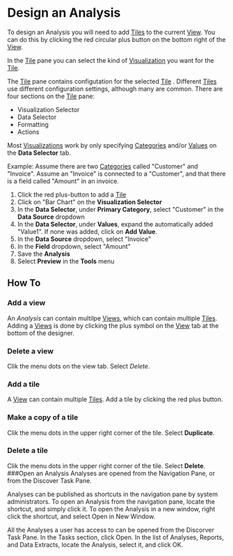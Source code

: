 # Design an Analysis

To design an Analysis you will need to add [Tiles](../concepts/tile.md) to the current [View](../concepts/view.md). You can do this by clicking the red circular plus button on the bottom right of the [View](../concepts/view.md).

In the [Tile](../concepts/tile.md) pane you can select the kind of [Visualization](../visualizations.md) you want for the [Tile](../concepts/tile.md).

The [Tile](../concepts/tile.md) pane contains configutation for the selected [Tile](../concepts/tile.md) . Different [Tiles](../concepts/tile.md)  use different configuration settings, although many are common.
There are four sections on the [Tile](../concepts/tile.md) pane:
* Visualization Selector
* Data Selector
* Formatting 
* Actions

Most [Visualizations](../visualizations.md) work by only specifying [Categories](../concepts/category.md) and/or [Values](../concepts/value.md) on the **Data Selector** tab.

Example:
Assume there are two [Categories](../concepts/category.md) called "Customer" and "Invoice".
Assume an "Invoice" is connected to a "Customer", and that there is a field called "Amount" in an invoice.
1. Click the red plus-button to add a [Tile](../concepts/tile.md)
2. Click on "Bar Chart" on the **Visualization Selector**
3. In the **Data Selector**, under **Primary Category**, select "Customer" in the **Data Source** dropdown
4. In the **Data Selector**, under **Values**, expand the automatically added "Value1". If none was added, click on **Add Value**.
5. In the **Data Source** dropdown, select "Invoice"
6. In the **Field** dropdown, select "Amount"
7. Save the **Analysis**
8. Select **Preview** in the **Tools** menu


## How To
### Add a view
An *Analysis* can contain multilpe [Views](../concepts/view.md), which can contain multiple [Tiles](../concepts/tile.md). Adding a [Views](../concepts/view.md) is done by clicking the plus symbol on the [View](../concepts/view.md) tab at the bottom of the designer.
### Delete a view
Clik the menu dots on the view tab. Select *Delete*.
### Add a tile
A [View](../concepts/view.md) can contain multiple [Tiles](../concepts/tile.md). Add a tile by clicking the red plus button.
### Make a copy of a tile
Clik the menu dots in the upper right corner of the tile. Select **Duplicate**.
### Delete a tile
Clik the menu dots in the upper right corner of the tile. Select **Delete**.
###Open an Analysis
Analyses are opened from the Navigation Pane, or from the Discover Task Pane.

Analyses can be published as shortcuts in the navigation pane by system administrators. To open an Analysis from the navigation pane, locate the shortcut, and simply click it. To open the Analysis in a new window, right click the shortcut, and select Open in New Window.

All the Analyses a user has access to can be opened from the Discorver Task Pane. In the Tasks section, click Open. In the list of Analyses, Reports, and Data Extracts, locate the Analysis, select it, and click OK.



